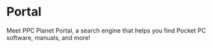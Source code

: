 # Portal
Meet PPC Planet Portal, a search engine that helps you find Pocket PC software, manuals, and more!
